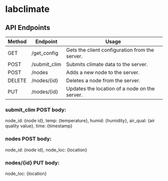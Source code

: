 labclimate
==========

API Endpoints
---------------

| Method | Endpoint         | Usage                                          |
|--------|------------------|------------------------------------------------|
| GET    | /get_config      | Gets the client configuration from the server. |
| POST   | /submit_clim     | Submits climate data to the server.            |
| POST   | /nodes           | Adds a new node to the server.                 |
| DELETE | /nodes/{id}      | Deletes a node from the server.                |
| PUT    | /nodes/{id}      | Updates the location of a node on the server.  |

### submit_clim POST body:

node_id: {node id},
temp: {temperature},
humid: {humidity},
air_qual: {air quality value},
time: {timestamp}

### nodes POST body:

node_id: {node id},
node_loc: {location}

### nodes/{id} PUT body:

node_loc: {location}

